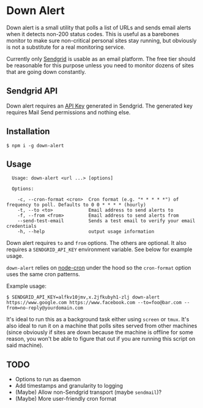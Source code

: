 # Down Alert

Down alert is a small utility that polls a list of URLs and sends email alerts when it detects non-200 status codes. This is useful as a barebones monitor to make sure non-critical personal sites stay running, but obviously is not a substitute for a real monitoring service.

Currently only [Sendgrid](https://sendgrid.com/) is usable as an email platform. The free tier should be reasonable for this purpose unless you need to monitor dozens of sites that are going down constantly.

## Sendgrid API
Down alert requires an [API Key](https://sendgrid.com/docs/Classroom/Send/How_Emails_Are_Sent/api_keys.html) generated in Sendgrid. The generated key requires Mail Send permissions and nothing else.

## Installation

```
$ npm i -g down-alert
```

## Usage

```
  Usage: down-alert <url ...> [options]

  Options:

    -c, --cron-format <cron>  Cron format (e.g. "* * * * *") of frequency to poll. Defaults to 0 0 * * * * (hourly)
    -t, --to <to>             Email address to send alerts to
    -f, --from <from>         Email address to send alerts from
    --send-test-email         Sends a test email to verify your email credentials
    -h, --help                output usage information
```

Down alert requires `to` and `from` options. The others are optional. It also requires a `SENDGRID_API_KEY` environment variable. See below for example usage.

`down-alert` relies on [node-cron](https://github.com/kelektiv/node-cron) under the hood so the `cron-format` option uses the same cron patterns. 

Example usage:

```
$ SENDGRID_API_KEY=alfkv10jmv,x.2jfkubyh1-zlj down-alert https://www.google.com https://www.facebook.com --to=foo@bar.com --from=no-reply@yourdomain.com
```

It's ideal to run this as a background task either using `screen` or `tmux`. It's also ideal to run it on a machine that polls sites served from other machines (since obviously if sites are down because the machine is offline for some reason, you won't be able to figure that out if you are running this script on said machine).

## TODO

* Options to run as daemon
* Add timestamps and granularity to logging
* (Maybe) Allow non-Sendgrid transport (maybe `sendmail`)?
* (Maybe) More user-friendly cron format
